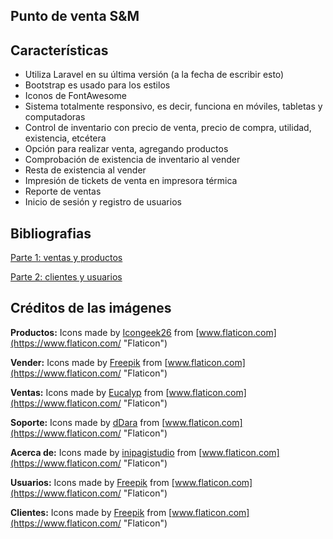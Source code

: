 ## Punto de venta S&M

## Características

-   Utiliza Laravel en su última versión (a la fecha de escribir esto)
-   Bootstrap es usado para los estilos
-   Iconos de FontAwesome
-   Sistema totalmente responsivo, es decir, funciona en móviles, tabletas y computadoras
-   Control de inventario con precio de venta, precio de compra, utilidad, existencia, etcétera
-   Opción para realizar venta, agregando productos
-   Comprobación de existencia de inventario al vender
-   Resta de existencia al vender
-   Impresión de tickets de venta en impresora térmica
-   Reporte de ventas
-   Inicio de sesión y registro de usuarios

## Bibliografias

[Parte 1: ventas y productos](https://parzibyte.me/blog/2020/03/06/sistema-ventas-laravel-bootstrap-mysql-open-source/)

[Parte 2: clientes y usuarios](https://parzibyte.me/blog/2020/03/10/laravel-pos-clientes-usuarios/)


## Créditos de las imágenes

**Productos:** Icons made by [Icongeek26](https://www.flaticon.com/authors/icongeek26  "Icongeek26") from [www.flaticon.com](https://www.flaticon.com/  "Flaticon")

**Vender:** Icons made by [Freepik](https://www.flaticon.com/authors/freepik  "Freepik") from [www.flaticon.com](https://www.flaticon.com/  "Flaticon")

**Ventas:** Icons made by [Eucalyp](https://www.flaticon.com/authors/eucalyp  "Eucalyp") from [www.flaticon.com](https://www.flaticon.com/  "Flaticon")

**Soporte:** Icons made by [dDara](https://www.flaticon.com/authors/ddara  "dDara") from [www.flaticon.com](https://www.flaticon.com/  "Flaticon")

**Acerca de:** Icons made by [inipagistudio](https://www.flaticon.com/authors/inipagistudio  "inipagistudio") from [www.flaticon.com](https://www.flaticon.com/  "Flaticon")

**Usuarios:** Icons made by [Freepik](https://www.flaticon.com/authors/freepik  "Freepik") from [www.flaticon.com](https://www.flaticon.com/  "Flaticon")

**Clientes:** Icons made by [Freepik](https://www.flaticon.com/authors/freepik "Freepik") from [www.flaticon.com](https://www.flaticon.com/ "Flaticon")
